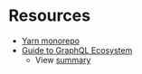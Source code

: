 # Resources

- [Yarn monorepo](https://classic.yarnpkg.com/en/docs/workspaces/)
- [Guide to GraphQL Ecosystem](https://www.youtube.com/watch?v=VnG7ej56lWw)
  - View [summary](./graphql-ecosystem.md)
